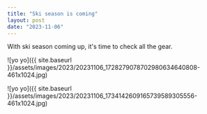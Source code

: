 ```yaml
---
title: "Ski season is coming"
layout: post
date: "2023-11-06"
---
```


With ski season coming up, it's time to check all the gear.

![yo yo]({{ site.baseurl }}/assets/images/2023/20231106_1728279078702980634640808-461x1024.jpg)

![yo yo]({{ site.baseurl }}/assets/images/2023/20231106_1734142609165739589305556-461x1024.jpg)

